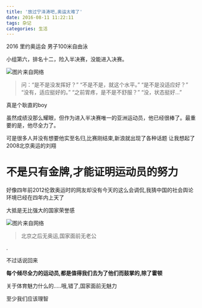 ```yaml
---
title: '放过宁泽涛吧,奥运太难了'
date: 2016-08-11 11:22:11
tags: 杂记
categories: 生活
---
```


2016 里约奥运会
男子100米自由泳

小组第六，排名十二，险入半决赛，没能进入决赛。

![图片来自网络](http://o7b4rtbje.bkt.clouddn.com/1973227-990c14dbf97247a5.jpg)

>问：“是不是没发挥好？”
>“不是不是，就这个水平。”
>“是不是没适应好？”
>“没有，适应挺好的。”
>“之前胃疼，是不是不舒服？”
>“没，状态挺好...”
>

真是个耿直的boy

虽然成绩没那么耀眼，但作为进入半决赛唯一的亚洲运动员，他已经很棒了。最重要的是，他尽全力了。

可是很多人并没有想要他实至名归,比赛刚结束,新浪就出现了各种话题
让我想起了2008北京奥运的刘翔
# 不是只有金牌,才能证明运动员的努力

好像四年前2012伦敦奥运时的网友却没有今天的这么会调侃,我猜中国的社会舆论环境已经在四年内上天了

大抵是无比强大的国家荣誉感
             
![图片来自网络](http://o7b4rtbje.bkt.clouddn.com/20160809234017678af_550.png)


>北京之后无奥运,国家面前无老公

.

不过话说回来



**每个倾尽全力的运动员,都是值得我们去为了他们而鼓掌的,除了霍顿**



关于体育魅力什么的.....哦,错了,国家面前无魅力

至少我们应该理智


